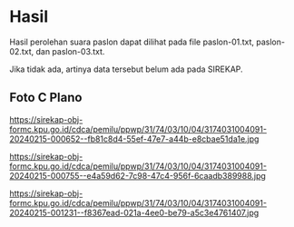 # Hasil

Hasil perolehan suara paslon dapat dilihat pada file paslon-01.txt, paslon-02.txt, dan paslon-03.txt.

Jika tidak ada, artinya data tersebut belum ada pada SIREKAP.

## Foto C Plano

https://sirekap-obj-formc.kpu.go.id/cdca/pemilu/ppwp/31/74/03/10/04/3174031004091-20240215-000652--fb81c8d4-55ef-47e7-a44b-e8cbae51da1e.jpg

https://sirekap-obj-formc.kpu.go.id/cdca/pemilu/ppwp/31/74/03/10/04/3174031004091-20240215-000755--e4a59d62-7c98-47c4-956f-6caadb389988.jpg

https://sirekap-obj-formc.kpu.go.id/cdca/pemilu/ppwp/31/74/03/10/04/3174031004091-20240215-001231--f8367ead-021a-4ee0-be79-a5c3e4761407.jpg
